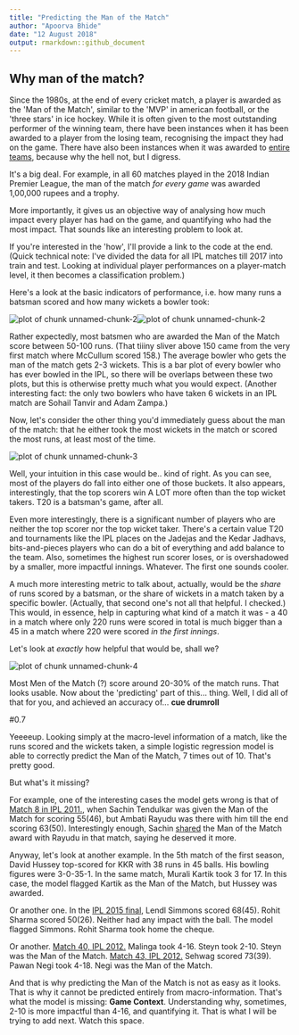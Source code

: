 ```yaml
---
title: "Predicting the Man of the Match"
author: "Apoorva Bhide"
date: "12 August 2018"
output: rmarkdown::github_document
---
```




## Why man of the match?

Since the 1980s, at the end of every cricket match, a player is awarded as the 'Man of the Match', similar to the 'MVP' in american football, or the 'three stars' in ice hockey. While it is often given to the most outstanding performer of the winning team, there have been instances when it has been awarded to a player from the losing team, recognising the impact they had on the game. There have also been instances when it was awarded to [entire teams](http://www.espncricinfo.com/wisdenalmanack/content/story/151262.html), because why the hell not, but I digress. 

It's a big deal. For example, in all 60 matches played in the 2018 Indian Premier League, the man of the match *for every game* was awarded 1,00,000 rupees and a trophy.

More importantly, it gives us an objective way of analysing how much impact every player has had on the game, and quantifying who had the most impact. That sounds like an interesting problem to look at.

If you're interested in the 'how', I'll provide a link to the code at the end.
(Quick technical note: I've divided the data for all IPL matches till 2017 into train and test. Looking at individual player performances on a player-match level, it then becomes a classification problem.)



Here's a look at the basic indicators of performance, i.e. how many runs a batsman scored and how many wickets a bowler took:

![plot of chunk unnamed-chunk-2](figure/unnamed-chunk-2-1.png)![plot of chunk unnamed-chunk-2](figure/unnamed-chunk-2-2.png)

Rather expectedly, most batsmen who are awarded the Man of the Match score between 50-100 runs. (That tiiiny sliver above 150 came from the very first match where McCullum scored 158.) The average bowler who gets the man of the match gets 2-3 wickets. This is a bar plot of every bowler who has ever bowled in the IPL, so there will be overlaps between these two plots, but this is otherwise pretty much what you would expect. (Another interesting fact: the only two bowlers who have taken 6 wickets in an IPL match are Sohail Tanvir and Adam Zampa.) 

Now, let's consider the other thing you'd immediately guess about the man of the match: that he either took the most wickets in the match or scored the most runs, at least most of the time.

![plot of chunk unnamed-chunk-3](figure/unnamed-chunk-3-1.png)


Well, your intuition in this case would be.. kind of right. As you can see, most of the players do fall into either one of those buckets. It also appears, interestingly, that the top scorers win A LOT more often than the top wicket takers. T20 is a batsman's game, after all.

Even more interestingly, there is a significant number of players who are neither the top scorer nor the top wicket taker. There's a certain value T20 and tournaments like the IPL places on the Jadejas and the Kedar Jadhavs, bits-and-pieces players who can do a bit of everything and add balance to the team. Also, sometimes the highest run scorer loses, or is overshadowed by a smaller, more impactful innings. Whatever. The first one sounds cooler.

A much more interesting metric to talk about, actually, would be the *share* of runs scored by a batsman, or the share of wickets in a match taken by a specific bowler. (Actually, that second one's not all that helpful. I checked.) This would, in essence, help in capturing what kind of a match it was - a 40 in a match where only 220 runs were scored in total is much bigger than a 45 in a match where 220 were scored *in the first innings*.

Let's look at *exactly* how helpful that would be, shall we?

![plot of chunk unnamed-chunk-4](figure/unnamed-chunk-4-1.png)

Most Men of the Match (?) score around 20-30% of the match runs. That looks usable.
Now about the 'predicting' part of this... thing.
Well, I did all of that for you, and achieved an accuracy of... **cue drumroll**

#0.7

Yeeeeup. Looking simply at the macro-level information of a match, like the runs scored and the wickets taken, a simple logistic regression model is able to correctly predict the Man of the Match, 7 times out of 10. That's pretty good. 

But what's it missing?

For example, one of the interesting cases the model gets wrong is that of [Match 8 in IPL 2011.](http://www.espncricinfo.com/series/8048/scorecard/501205/royal-challengers-bangalore-vs-mumbai-indians-8th-match-indian-premier-league-2011), when Sachin Tendulkar was given the Man of the Match for scoring 55(46), but Ambati Rayudu was there with him till the end scoring 63(50). Interestingly enough, Sachin [shared](http://www.dnaindia.com/sports/report-ipl-4-sachin-tendulkar-shares-his-man-of-the-match-award-with-ambati-rayudu-1531467) the Man of the Match award with Rayudu in that match, saying he deserved it more.

Anyway, let's look at another example. In the 5th match of the first season, David Hussey top-scored for KKR with 38 runs in 45 balls. His bowling figures were 3-0-35-1. In the same match, Murali Kartik took 3 for 17. In this case, the model flagged Kartik as the Man of the Match, but Hussey was awarded.

Or another one. In the [IPL 2015 final](http://www.espncricinfo.com/series/8048/scorecard/829823/mumbai-indians-vs-chennai-super-kings-final-pepsi-indian-premier-league-2015), Lendl Simmons scored 68(45). Rohit Sharma scored 50(26). Neither had any impact with the ball. The model flagged Simmons. Rohit Sharma took home the cheque.

Or another. [Match 40, IPL 2012.](http://www.espncricinfo.com/series/8048/scorecard/548346/mumbai-indians-vs-deccan-chargers-40th-match-indian-premier-league-2012) Malinga took 4-16. Steyn took 2-10. Steyn was the Man of the Match. [Match 43, IPL 2012.](http://www.espncricinfo.com/series/8048/scorecard/548349/rajasthan-royals-vs-delhi-daredevils-43rd-match-indian-premier-league-2012) Sehwag scored 73(39). Pawan Negi took 4-18. Negi was the Man of the Match.

And that is why predicting the Man of the Match is not as easy as it looks. That is why it cannot be predicted entirely from macro-information.
That's what the model is missing: 
**Game Context**. 
Understanding why, sometimes, 2-10 is more impactful than 4-16, and quantifying it.
That is what I will be trying to add next. Watch this space.
